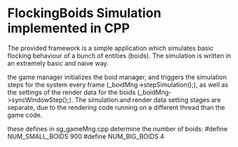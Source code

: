 # FlockingBoids Simulation implemented in CPP

The provided framework is a simple application which simulates basic flocking behaviour of a bunch of entities (boids).
The simulation is written in an extremely basic and naive way. 

the game manager initializes the boid manager, and triggers the simulation steps for the system every frame (_boidMng->stepSimulation();), as well as the settings of the render data for the boids (_boidMng->syncWindowStep();).
The simulation and render data setting stages are separate, due to the rendering code running on a different thread than the game code.

these defines in sg_gameMng.cpp determine the number of boids:
#define NUM_SMALL_BOIDS 900
#define NUM_BIG_BOIDS 4

